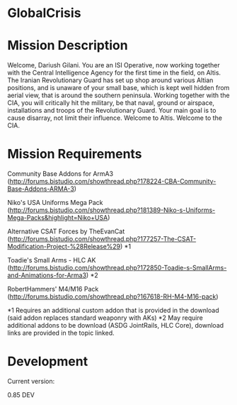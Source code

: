 GlobalCrisis
============

Mission Description
======

Welcome, Dariush Gilani. You are an ISI Operative, now working together with the Central Intelligence Agency for the first time in the field, on Altis. 
The Iranian Revolutionary Guard has set up shop around various Altian positions, and is unaware of your small base, which is kept well hidden from aerial view, that is around the southern peninsula. 
Working together with the CIA, you will critically hit the military, be that naval, ground or airspace, installations and troops of the Revolutionary Guard. Your main goal is to cause disarray, not limit their influence.
Welcome to Altis. Welcome to the CIA.

Mission Requirements
======

Community Base Addons for ArmA3 (http://forums.bistudio.com/showthread.php?178224-CBA-Community-Base-Addons-ARMA-3) 

Niko's USA Uniforms Mega Pack (http://forums.bistudio.com/showthread.php?181389-Niko-s-Uniforms-Mega-Packs&highlight=Niko+USA) 

Alternative CSAT Forces by TheEvanCat (http://forums.bistudio.com/showthread.php?177257-The-CSAT-Modification-Project-%28Release%29) *1

Toadie's Small Arms - HLC AK (http://forums.bistudio.com/showthread.php?172850-Toadie-s-SmallArms-and-Animations-for-Arma3) *2

RobertHammers' M4/M16 Pack (http://forums.bistudio.com/showthread.php?167618-RH-M4-M16-pack)

*1 Requires an additional custom addon that is provided in the download (said addon replaces standard weaponry with AKs)
*2 May require additional addons to be download (ASDG JointRails, HLC Core), download links are provided in the topic linked.

Development
===

Current version:

0.85 DEV